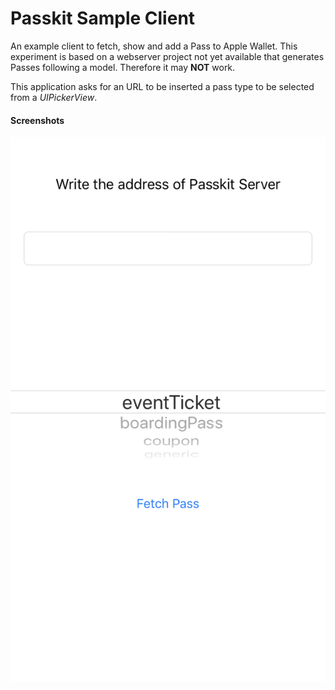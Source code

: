 # Passkit Sample Client

An example client to fetch, show and add a Pass to Apple Wallet.
This experiment is based on a webserver project not yet available that generates Passes following a model.
Therefore it may **NOT** work.

This application asks for an URL to be inserted a pass type to be selected from a *UIPickerView*.


#### Screenshots

![Screenshot](img/screen.png)
